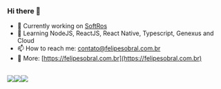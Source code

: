 ### Hi there 👋

- 🔭 Currently working on [SoftRos](https://github.com/SOFTROS-SISTEMAS)
- 🌱 Learning NodeJS, ReactJS, React Native, Typescript, Genexus and Cloud
- 📫 How to reach me: [contato@felipesobral.com.br](mailto:contato@felipesobral.com.br)
- 📝 More: [https://felipesobral.com.br](https://felipesobral.com.br)

</br>

<div style="display: flex">
  <a href="https://www.linkedin.com/in/felipesobralfs/" target="_BLANK"><img src="https://img.shields.io/badge/LinkedIn-000000?style=for-the-badge&logo=linkedin&logoColor=white" /></a>
  <a href="https://www.instagram.com/xfelipesobral/" target="_BLANK"><img src="https://img.shields.io/badge/Instagram-000000?style=for-the-badge&logo=instagram&logoColor=white" /></a>
  <a href="https://medium.com/@xfelipesobral" target="_BLANK"><img src="https://img.shields.io/badge/Medium-000000?style=for-the-badge&logo=Medium&logoColor=white" /></a>
</div>
